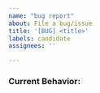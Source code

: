```yaml
---
name: "bug report"
about: File a bug/issue
title: '[BUG] <title>'
labels: candidate
assignees: ''

---
```


<!--
Note: Please search to see if an issue already exists for the bug you encountered.
-->

### Current Behavior:
<!-- A concise description of what you're experiencing. -->